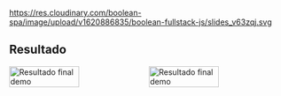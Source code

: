 <backgroundimage>https://res.cloudinary.com/boolean-spa/image/upload/v1620886835/boolean-fullstack-js/slides_v63zqj.svg</backgroundimage>

## Resultado
<div style="display:flex">
  <img src="https://booleancl.github.io/boolean-fullstack-js-app/docs/images/00-demoScreen-1.png" alt="Resultado final demo" width="50%">

  <img src="https://booleancl.github.io/boolean-fullstack-js-app/docs/images/00-demoScreen-2.png" alt="Resultado final demo" width="50%">
</div>